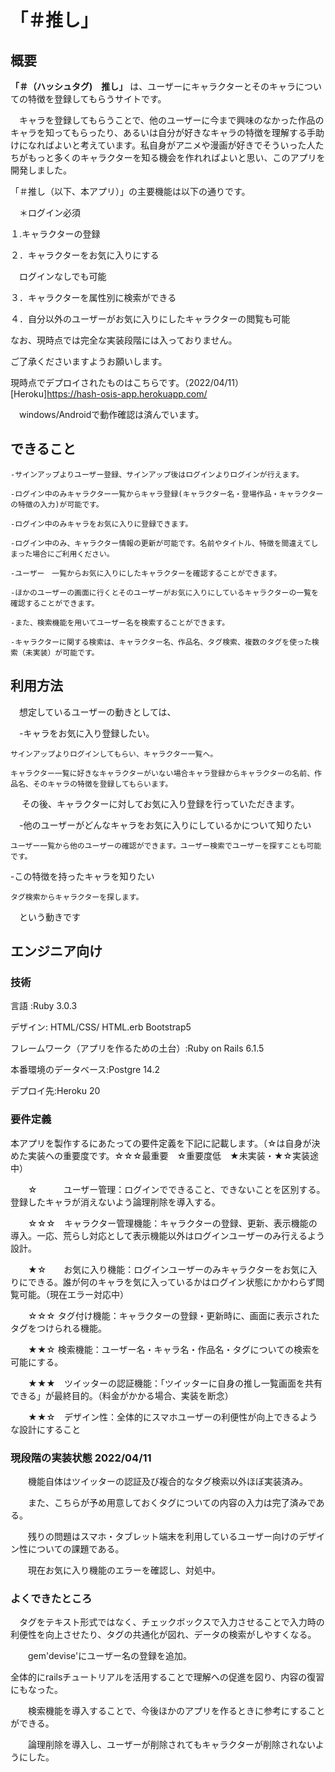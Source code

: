 
# 「＃推し」

## 概要


**「＃（ハッシュタグ)　推し」** は、ユーザーにキャラクターとそのキャラについての特徴を登録してもらうサイトです。

　キャラを登録してもらうことで、他のユーザーに今まで興味のなかった作品のキャラを知ってもらったり、あるいは自分が好きなキャラの特徴を理解する手助けになればよいと考えています。私自身がアニメや漫画が好きでそういった人たちがもっと多くのキャラクターを知る機会を作れればよいと思い、このアプリを開発しました。


「＃推し（以下、本アプリ）」の主要機能は以下の通りです。

　＊ログイン必須

１.キャラクターの登録

２．キャラクターをお気に入りにする

　ログインなしでも可能

３．キャラクターを属性別に検索ができる

４．自分以外のユーザーがお気に入りにしたキャラクターの閲覧も可能


なお、現時点では完全な実装段階には入っておりません。

ご了承くださいますようお願いします。

現時点でデプロイされたものはこちらです。（2022/04/11）
[Heroku]https://hash-osis-app.herokuapp.com/

　windows/Androidで動作確認は済んでいます。


## できること

    -サインアップよりユーザー登録、サインアップ後はログインよりログインが行えます。

    -ログイン中のみキャラクター一覧からキャラ登録(キャラクター名・登場作品・キャラクターの特徴の入力)が可能です。

    -ログイン中のみキャラをお気に入りに登録できます。

    -ログイン中のみ、キャラクター情報の更新が可能です。名前やタイトル、特徴を間違えてしまった場合にご利用ください。

    -ユーザー　一覧からお気に入りにしたキャラクターを確認することができます。

    -ほかのユーザーの画面に行くとそのユーザーがお気に入りにしているキャラクターの一覧を確認することができます。

    -また、検索機能を用いてユーザー名を検索することができます。

    -キャラクターに関する検索は、キャラクター名、作品名、タグ検索、複数のタグを使った検索（未実装）が可能です。

##  利用方法

　想定しているユーザーの動きとしては、

　-キャラをお気に入り登録したい。

    サインアップよりログインしてもらい、キャラクター一覧へ。

    キャラクター一覧に好きなキャラクターがいない場合キャラ登録からキャラクターの名前、作品名、そのキャラの特徴を登録してもらいます。

　  その後、キャラクターに対してお気に入り登録を行っていただきます。

　-他のユーザーがどんなキャラをお気に入りにしているかについて知りたい

    ユーザー一覧から他のユーザーの確認ができます。ユーザー検索でユーザーを探すことも可能です。

   -この特徴を持ったキャラを知りたい

    タグ検索からキャラクターを探します。　

　という動きです



## エンジニア向け


### 技術

言語 :Ruby 3.0.3

デザイン: HTML/CSS/ HTML.erb  Bootstrap5

フレームワーク（アプリを作るための土台）:Ruby on Rails 6.1.5

本番環境のデータベース:Postgre 14.2

デプロイ先:Heroku 20

### 要件定義

本アプリを製作するにあたっての要件定義を下記に記載します。（☆は自身が決めた実装への重要度です。☆☆☆最重要　☆重要度低　★未実装・★☆実装途中）

　　☆　　　ユーザー管理：ログインでできること、できないことを区別する。登録したキャラが消えないよう論理削除を導入する。

　　☆☆☆　キャラクター管理機能：キャラクターの登録、更新、表示機能の導入。一応、荒らし対応として表示機能以外はログインユーザーのみ行えるよう設計。

　　★☆　　お気に入り機能：ログインユーザーのみキャラクターをお気に入りにできる。誰が何のキャラを気に入っているかはログイン状態にかかわらず閲覧可能。（現在エラー対応中）

　　☆☆☆  タグ付け機能：キャラクターの登録・更新時に、画面に表示されたタグをつけられる機能。

　　★★☆  検索機能：ユーザー名・キャラ名・作品名・タグについての検索を可能にする。

　　★★★　ツイッターの認証機能：「ツイッターに自身の推し一覧画面を共有できる」が最終目的。（料金がかかる場合、実装を断念）

　　★★☆　デザイン性：全体的にスマホユーザーの利便性が向上できるような設計にすること


### 現段階の実装状態 2022/04/11

　　機能自体はツイッターの認証及び複合的なタグ検索以外ほぼ実装済み。

　　また、こちらが予め用意しておくタグについての内容の入力は完了済みである。

　　残りの問題はスマホ・タブレット端末を利用しているユーザー向けのデザイン性についての課題である。

　　現在お気に入り機能のエラーを確認し、対処中。


 ### よくできたところ

 　タグをテキスト形式ではなく、チェックボックスで入力させることで入力時の利便性を向上させたり、タグの共通化が図れ、データの検索がしやすくなる。

　　gem'devise'にユーザー名の登録を追加。

   全体的にrailsチュートリアルを活用することで理解への促進を図り、内容の復習にもなった。

　　検索機能を導入することで、今後ほかのアプリを作るときに参考にすることができる。

　　論理削除を導入し、ユーザーが削除されてもキャラクターが削除されないようにした。



